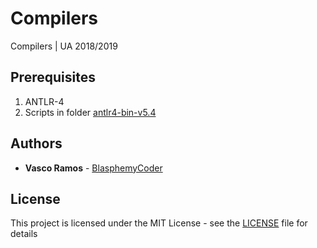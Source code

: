 # Compilers
Compilers | UA 2018/2019

## Prerequisites
1. ANTLR-4
2. Scripts in folder [antlr4-bin-v5.4](antlr4-bin-v5.4)

## Authors
* **Vasco Ramos** - [BlasphemyCoder](https://github.com/BlasphemyCoder)

## License
This project is licensed under the MIT License - see the [LICENSE](LICENSE) file for details
